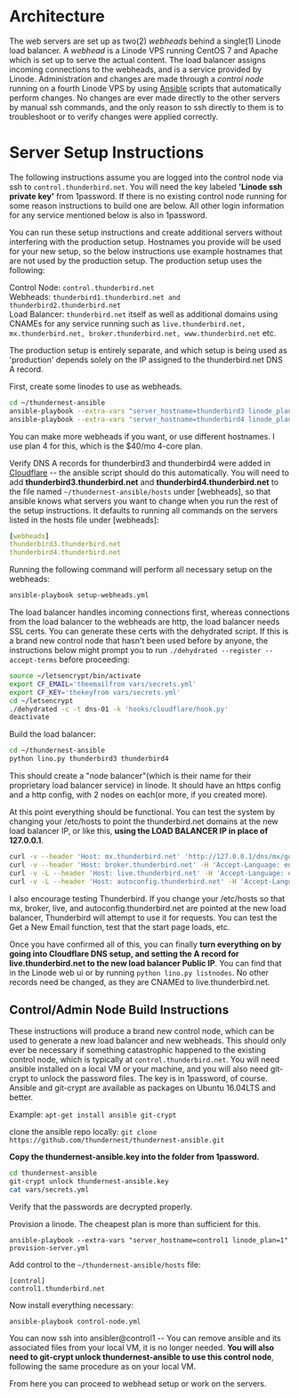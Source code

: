 # Architecture
The web servers are set up as two(2) *webheads* behind a single(1) Linode load balancer. A *webhead* is a Linode VPS running CentOS 7 and Apache which is set up to serve the actual content. The load balancer assigns incoming connections to the webheads, and is a service provided by Linode. Administration and changes are made through a *control node* running on a fourth Linode VPS by using [Ansible](http://docs.ansible.com/ansible/intro_getting_started.html) scripts that automatically perform changes. No changes are ever made directly to the other servers by manual ssh commands, and the only reason to ssh directly to them is to troubleshoot or to verify changes were applied correctly.

# Server Setup Instructions
The following instructions assume you are logged into the control node via ssh to `control.thunderbird.net`. You will need the key labeled **'Linode ssh private key'** from 1password. If there is no existing control node running for some reason instructions to build one are below. All other login information for any service mentioned below is also in 1password.

You can run these setup instructions and create additional servers without interfering with the production setup. Hostnames you provide will be used for your new setup, so the below instructions use example hostnames that are not used by the production setup. The production setup uses the following:

Control Node: `control.thunderbird.net`  
Webheads: `thunderbird1.thunderbird.net and thunderbird2.thunderbird.net`  
Load Balancer: `thunderbird.net` itself as well as additional domains using CNAMEs for any service running such as `live.thunderbird.net, mx.thunderbird.net, broker.thunderbird.net, www.thunderbird.net` etc.

The production setup is entirely separate, and which setup is being used as 'production' depends solely on the IP assigned to the thunderbird.net DNS A record.

First, create some linodes to use as webheads.

```bash
cd ~/thundernest-ansible
ansible-playbook --extra-vars "server_hostname=thunderbird3 linode_plan=4" provision-server.yml
ansible-playbook --extra-vars "server_hostname=thunderbird4 linode_plan=4" provision-server.yml
```
You can make more webheads if you want, or use different hostnames. I use plan 4 for this, which is the $40/mo 4-core plan.

Verify DNS A records for thunderbird3 and thunderbird4 were added in [Cloudflare](https://www.cloudflare.com/a/login) -- the ansible script should do this automatically. You will need to  add **thunderbird3.thunderbird.net** and **thunderbird4.thunderbird.net** to the file named `~/thundernest-ansible/hosts` under [webheads], so that ansible knows what servers you want to change when you run the rest of the setup instructions. It defaults to running all commands on the servers listed in the hosts file under [webheads]:

```yml
[webheads]
thunderbird3.thunderbird.net
thunderbird4.thunderbird.net
```
Running the following command will perform all necessary setup on the webheads:
```bash
ansible-playbook setup-webheads.yml
```
The load balancer handles incoming connections first, whereas connections from the load balancer to the webheads are http, the load balancer needs SSL certs. You can generate these certs with the dehydrated script. If this is a brand new control node that hasn't been used before by anyone, the instructions below might prompt you to run `./dehydrated --register --accept-terms` before proceeding:

```bash
source ~/letsencrypt/bin/activate
export CF_EMAIL='theemailfrom vars/secrets.yml'
export CF_KEY='thekeyfrom vars/secrets.yml'
cd ~/letsencrypt
./dehydrated -c -t dns-01 -k 'hooks/cloudflare/hook.py'
deactivate
```
Build the load balancer:

```bash
cd ~/thundernest-ansible
python lino.py thunderbird3 thunderbird4
```
This should create a "node balancer"(which is their name for their proprietary load balancer service) in linode. It should have an https config and a http config, with 2 nodes on each(or more, if you created more).

At this point everything should be functional. You can test the system by changing your /etc/hosts to point the thunderbird.net domains at the new load balancer IP, or like this, **using the LOAD BALANCER IP in place of 127.0.0.1**.

```bash
curl -v --header 'Host: mx.thunderbird.net' 'http://127.0.0.1/dns/mx/google.com'
curl -v --header 'Host: broker.thunderbird.net' -H 'Accept-Language: en-US' 'http://127.0.0.1/provider/list'
curl -v -L --header 'Host: live.thunderbird.net' -H 'Accept-Language: en-US' 'http://127.0.0.1/thunderbird/start'
curl -v -L --header 'Host: autoconfig.thunderbird.net' -H 'Accept-Language: en-US' 'http://127.0.0.1/v1.1'
```
I also encourage testing Thunderbird. If you change your /etc/hosts so that mx, broker, live, and autoconfig.thunderbird.net are pointed at the new load balancer, Thunderbird will attempt to use it for requests. You can test the Get a New Email function, test that the start page loads, etc.

Once you have confirmed all of this, you can finally **turn everything on by going into Cloudflare DNS setup, and setting the A record for live.thunderbird.net to the new load balancer Public IP**. You can find that in the Linode web ui or by running `python lino.py listnodes`. No other records need be changed, as they are CNAMEd to live.thunderbird.net.

## Control/Admin Node Build Instructions

These instructions will produce a brand new control node, which can be used to generate a new load balancer and new webheads. This should only ever be necessary if something catastrophic happened to the existing control node, which is typically at `control.thunderbird.net`. You will need ansible installed on a local VM or your machine, and you will also need git-crypt to unlock the password files. The key is in 1password, of course.  Ansible and git-crypt are available as packages on Ubuntu 16.04LTS and better.

Example:
`apt-get install ansible git-crypt`

clone the ansible repo locally:
`git clone https://github.com/thundernest/thundernest-ansible.git`

**Copy the thundernest-ansible.key into the folder from 1password.**

```bash
cd thundernest-ansible
git-crypt unlock thundernest-ansible.key
cat vars/secrets.yml
```

Verify that the passwords are decrypted properly.

Provision a linode. The cheapest plan is more than sufficient for this.

`ansible-playbook --extra-vars "server_hostname=control1 linode_plan=1" provision-server.yml`

Add control to the `~/thundernest-ansible/hosts` file:
```
[control]
control1.thunderbird.net
```
Now install everything necessary:

`ansible-playbook control-node.yml`

You can now ssh into ansibler@control1 -- You can remove ansible and its associated files from your local VM, it is no longer needed. **You will also need to git-crypt unlock thundernest-ansible to use this control node**, following the same procedure as on your local VM.

From here you can proceed to webhead setup or work on the servers.
